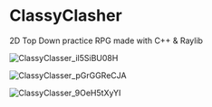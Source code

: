 # ClassyClasher
2D Top Down practice RPG made with C++ &amp; Raylib

![ClassyClasser_il5SiBU08H](https://user-images.githubusercontent.com/72498122/192170435-00e55b3c-2683-4278-9d07-75a15ef3df5d.png)

![ClassyClasser_pGrGGReCJA](https://user-images.githubusercontent.com/72498122/192170439-f0c8d0b3-3b36-43e7-ae96-0f00d7f283c4.png)

![ClassyClasser_9OeH5tXyYI](https://user-images.githubusercontent.com/72498122/192170446-5706c67b-952a-45f8-8d3b-5f42099295f0.png)
